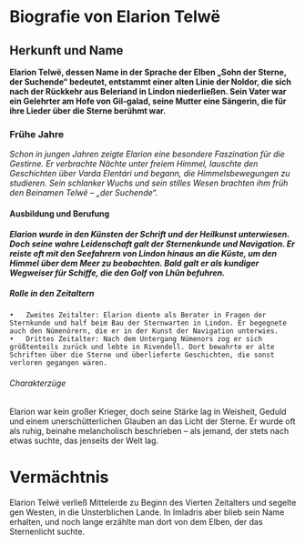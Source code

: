 # Biografie von Elarion Telwë

## Herkunft und Name

**Elarion Telwë, dessen Name in der Sprache der Elben „Sohn der Sterne, der Suchende“ bedeutet, entstammt einer alten Linie der Noldor, die sich nach der Rückkehr aus Beleriand in Lindon niederließen. Sein Vater war ein Gelehrter am Hofe von Gil-galad, seine Mutter eine Sängerin, die für ihre Lieder über die Sterne berühmt war.**

### Frühe Jahre

_Schon in jungen Jahren zeigte Elarion eine besondere Faszination für die Gestirne. Er verbrachte Nächte unter freiem Himmel, lauschte den Geschichten über Varda Elentári und begann, die Himmelsbewegungen zu studieren. Sein schlanker Wuchs und sein stilles Wesen brachten ihm früh den Beinamen Telwë – „der Suchende“._

#### Ausbildung und Berufung

***Elarion wurde in den Künsten der Schrift und der Heilkunst unterwiesen. Doch seine wahre Leidenschaft galt der Sternenkunde und Navigation. Er reiste oft mit den Seefahrern von Lindon hinaus an die Küste, um den Himmel über dem Meer zu beobachten. Bald galt er als kundiger Wegweiser für Schiffe, die den Golf von Lhûn befuhren.***

##### Rolle in den Zeitaltern
	•	Zweites Zeitalter: Elarion diente als Berater in Fragen der Sternkunde und half beim Bau der Sternwarten in Lindon. Er begegnete auch den Númenórern, die er in der Kunst der Navigation unterwies.
	•	Drittes Zeitalter: Nach dem Untergang Númenors zog er sich größtenteils zurück und lebte in Rivendell. Dort bewahrte er alte Schriften über die Sterne und überlieferte Geschichten, die sonst verloren gegangen wären.

###### Charakterzüge

Elarion war kein großer Krieger, doch seine Stärke lag in Weisheit, Geduld und einem unerschütterlichen Glauben an das Licht der Sterne. Er wurde oft als ruhig, beinahe melancholisch beschrieben – als jemand, der stets nach etwas suchte, das jenseits der Welt lag.

# Vermächtnis

Elarion Telwë verließ Mittelerde zu Beginn des Vierten Zeitalters und segelte gen Westen, in die Unsterblichen Lande. In Imladris aber blieb sein Name erhalten, und noch lange erzählte man dort von dem Elben, der das Sternenlicht suchte.
